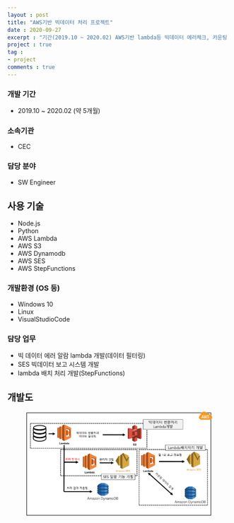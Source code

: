 ```yaml
---
layout : post
title: "AWS기반 빅데이터 처리 프로젝트"
date : 2020-09-27
excerpt : "기간(2019.10 ~ 2020.02) AWS기반 lambda등 빅데이터 에러체크, 카운팅 보고시스템 개발"
project : true
tag :
- project
comments : true
---
```


### 개발 기간
* 2019.10 ~ 2020.02 (약 5개월)

### 소속기관
* CEC

### 담당 분야
* SW Engineer

## 사용 기술
* Node.js
* Python
* AWS Lambda
* AWS S3
* AWS Dynamodb
* AWS SES
* AWS StepFunctions

### 개발환경 (OS 등)
* Windows 10
* Linux
* VisualStudioCode

### 담당 업무
* 빅 데이터 에러 알람 lambda 개발(데이터 필터링)
* SES 빅데이터 보고 시스템 개발
* lambda 배치 처리 개발(StepFunctions)

## 개발도
<figure class="middle">
	<img src="..\assets\img\2020-09-27-project_201910_202002.png">
</figure>



